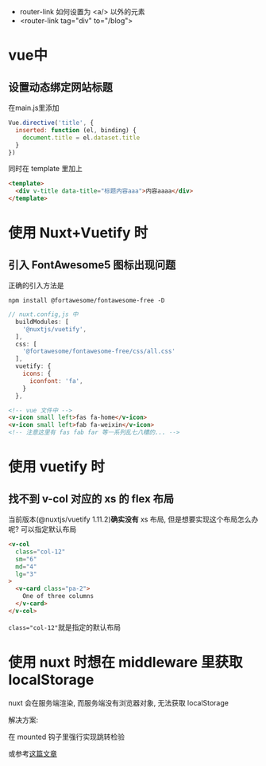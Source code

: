 
- router-link 如何设置为 \<a/\> 以外的元素
- \<router-link tag="div" to="/blog"\>

# vue中
## 设置动态绑定网站标题

在main.js里添加

```js
Vue.directive('title', {
  inserted: function (el, binding) {
    document.title = el.dataset.title
  }
})
```

同时在 template 里加上

```html
<template>
  <div v-title data-title="标题内容aaa">内容aaaa</div>
</template>
```

# 使用 Nuxt+Vuetify 时
## 引入 FontAwesome5 图标出现问题

正确的引入方法是

```bashscript
npm install @fortawesome/fontawesome-free -D
```

```js
// nuxt.config,js 中
  buildModules: [
    '@nuxtjs/vuetify',
  ],
  css: [
    '@fortawesome/fontawesome-free/css/all.css'
  ],
  vuetify: {
    icons: {
      iconfont: 'fa',
    }
  },
```

```html
<!-- vue 文件中 -->
<v-icon small left>fas fa-home</v-icon>
<v-icon small left>fab fa-weixin</v-icon>
<!-- 注意这里有 fas fab far 等一系列乱七八糟的... -->
```

# 使用 vuetify 时
## 找不到 v-col 对应的 xs 的 flex 布局

当前版本(@nuxtjs/vuetify 1.11.2)**确实没有** xs 布局, 但是想要实现这个布局怎么办呢? 可以指定默认布局

```html
<v-col
  class="col-12"
  sm="6"
  md="4"
  lg="3"
>
  <v-card class="pa-2">
    One of three columns
  </v-card>
</v-col>
```

```class="col-12"```就是指定的默认布局

# 使用 nuxt 时想在 middleware 里获取 localStorage

nuxt 会在服务端渲染, 而服务端没有浏览器对象, 无法获取 localStorage

解决方案:

在 mounted 钩子里强行实现跳转检验  

或参考[这篇文章](https://zhuanlan.zhihu.com/p/82481387)